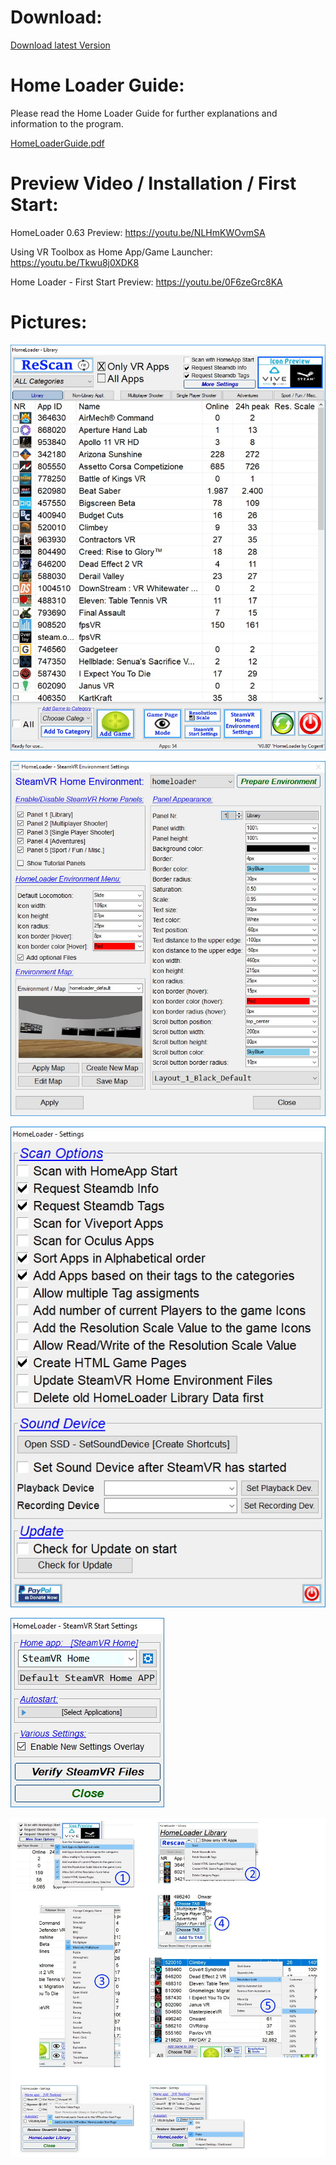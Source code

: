 # Download:
[Download latest Version](https://github.com/CogentHub/HomeLoader/releases/)

# Home Loader Guide:
Please read the Home Loader Guide for further explanations and information to the program.

[HomeLoaderGuide.pdf](https://github.com/CogentHub/HomeLoader/blob/master/HomeLoaderGuide.pdf)

# Preview Video / Installation / First Start:
HomeLoader 0.63 Preview: https://youtu.be/NLHmKWOvmSA

Using VR Toolbox as Home App/Game Launcher: https://youtu.be/Tkwu8j0XDK8

Home Loader - First Start Preview: https://youtu.be/0F6zeGrc8KA

# Pictures:

![logo](preview/HL_Library.jpg) 

![logo](preview/HL_Library_Environment_Settings.jpg) 

![logo](preview/HL_Library_Settings.jpg) 

![logo](preview/HL_Library_SteamVR_Start_Settings.jpg) 

![logo](preview/Preview_0.jpg) 
